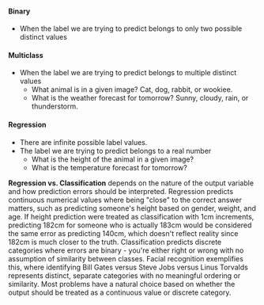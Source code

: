 #### Binary
- When the label we are trying to predict belongs to only two possible distinct values

#### Multiclass
- When the label we are trying to predict belongs to multiple distinct values
    - What animal is in a given image? Cat, dog, rabbit, or wookiee.
    - What is the weather forecast for tomorrow? Sunny, cloudy, rain, or thunderstorm.

#### Regression
- There are infinite possible label values.
- The label we are trying to predict belongs to a real number
   - What is the height of the animal in a given image?
    - What is the temperature forecast for tomorrow?

**Regression vs. Classification** depends on the nature of the output variable and how prediction errors should be interpreted. Regression predicts continuous numerical values where being "close" to the correct answer matters, such as predicting someone's height based on gender, weight, and age. If height prediction were treated as classification with 1cm increments, predicting 182cm for someone who is actually 183cm would be considered the same error as predicting 140cm, which doesn't reflect reality since 182cm is much closer to the truth. Classification predicts discrete categories where errors are binary - you're either right or wrong with no assumption of similarity between classes. Facial recognition exemplifies this, where identifying Bill Gates versus Steve Jobs versus Linus Torvalds represents distinct, separate categories with no meaningful ordering or similarity. Most problems have a natural choice based on whether the output should be treated as a continuous value or discrete category.


